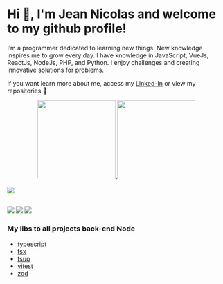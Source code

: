 # Hi 👋, I'm Jean Nicolas and welcome to my github profile!

<p>
  I’m a programmer dedicated to learning new things. New knowledge inspires me to grow every day. I have knowledge in JavaScript, VueJs, ReactJs, NodeJs, PHP, and Python. I enjoy challenges and creating innovative solutions for problems.

  If you want learn more about me, access my <a href="https://www.linkedin.com/in/jeann%C3%ADcolasalmeidavieira/" target="_blank">Linked-In</a> or view my repositories 👀
</p>

<div align="center">
  <a href="https://github.com/DevNick2" />
  <img height="180em" src="https://github-readme-stats.vercel.app/api?username=DevNick2&show_icons=true&theme=dracula&include_all_commits=true&count_private=true" />
  <img height="180em" src="https://github-readme-stats.vercel.app/api/top-langs/?username=DevNick2&layout=donut&langs_count=10&theme=dracula" />
</div>
<div style="display: inline_block"><br>
  <a href="https://skillicons.dev">
    <img src="https://skillicons.dev/icons?i=js,ts,jquery,webpack,vue,nuxtjs,react,nodejs,php,py,laravel,html,sass,bootstrap,cypress,jest,azure,docker,bitbucket" />
  </a>
</div>

##

<div>
  <a href="https://www.instagram.com/jeannicolasav/" target="_blank"><img src="https://img.shields.io/badge/-Instagram-%23E4405F?style=for-the-badge&logo=instagram&logoColor=white" target="_blank"></a>
  <a href = "mailto:jeannicolasav@hotmail.com"><img src="https://img.shields.io/badge/-Gmail-%23333?style=for-the-badge&logo=gmail&logoColor=white" target="_blank"></a>
  <a href="https://www.linkedin.com/in/jeann%C3%ADcolasalmeidavieira/" target="_blank"><img src="https://img.shields.io/badge/-LinkedIn-%230077B5?style=for-the-badge&logo=linkedin&logoColor=white" target="_blank"></a>
</div>

<div>
  <h3>My libs to all projects back-end Node</h3>
  <ul>
    <li><a href="https://www.typescriptlang.org/">typescript</a></li>
    <li><a href="https://tsx.is/">tsx</a></li>
    <li><a href="https://tsup.egoist.dev/#what-can-it-bundle">tsup</a></li>
    <li><a href="https://vitest.dev/">vitest</a></li>
    <li><a href="https://zod.dev/">zod</a></li>
  </ul>
</div>